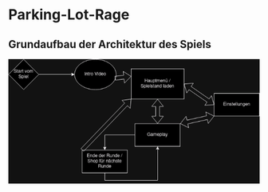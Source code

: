 # Parking-Lot-Rage

## Grundaufbau der Architektur des Spiels
![PLR_Architektur](./other/PLR_Architektur.png) 
